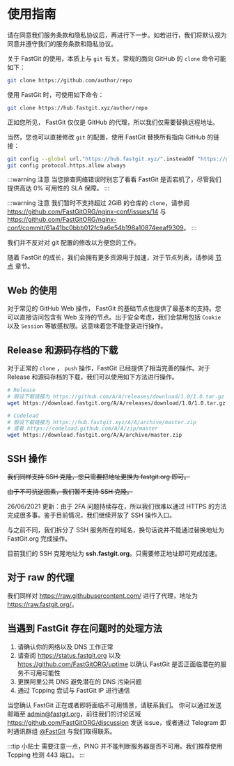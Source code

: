 # 使用指南

请在同意我们服务条款和隐私协议后，再进行下一步。如若进行，我们将默认视为同意并遵守我们的服务条款和隐私协议。

关于 FastGit 的使用，本质上与 `git` 有关。常规的面向 GitHub 的 `clone` 命令可能如下：

```bash
git clone https://github.com/author/repo
```

使用 FastGit 时，可使用如下命令：

```bash
git clone https://hub.fastgit.xyz/author/repo
```

正如您所见， FastGit 仅仅是 GitHub 的代理，所以我们仅需要替换远程地址。

当然，您也可以直接修改 `git` 的配置，使用 FastGit 替换所有指向 GitHub 的链接：

```bash
git config --global url."https://hub.fastgit.xyz/".insteadOf "https://github.com/"
git config protocol.https.allow always
```

:::warning 注意
当您排查网络错误时别忘了看看 FastGit 是否宕机了，尽管我们提供高达 0% 可用性的 SLA 保障。
:::

:::warning 注意
我们暂时不支持超过 2GiB 的仓库的 `clone`，请参阅 <https://github.com/FastGitORG/nginx-conf/issues/14> 与 <https://github.com/FastGitORG/nginx-conf/commit/61a41bc0bbb012fc9a6e54b198a10874eeaf9309>。
:::

我们并不反对对 git 配置的修改以方便您的工作。

随着 FastGit 的成长，我们会拥有更多资源用于加速，对于节点列表，请参阅 [节点](../zh-cn/node.html) 章节。

## Web 的使用

对于常见的 GitHub Web 操作， FastGit 的基础节点也提供了最基本的支持。您可以直接访问包含有 Web 支持的节点。出于安全考虑，我们会禁用包括 `Cookie` 以及 `Session` 等敏感权限。这意味着您不能登录进行操作。

## Release 和源码存档的下载

对于正常的 `clone` ， `push` 操作，FastGit 已经提供了相当完善的操作。对于 Release 和源码存档的下载，我们可以使用如下方法进行操作。

```bash
# Release
# 假设下载链接为 https://github.com/A/A/releases/download/1.0/1.0.tar.gz
wget https://download.fastgit.org/A/A/releases/download/1.0/1.0.tar.gz

# Codeload
# 假设下载链接为 https://hub.fastgit.xyz/A/A/archive/master.zip
# 或者 https://codeload.github.com/A/A/zip/master
wget https://download.fastgit.org/A/A/archive/master.zip
```

## SSH 操作

~~我们同样支持 SSH 克隆，您只需要把地址更换为 fastgit.org 即可。~~

~~由于不可抗逆因素，我们暂不支持 SSH 克隆。~~

26/06/2021 更新：由于 2FA 问题持续存在，所以我们很难以通过 HTTPS 的方法完成很多事。鉴于目前情况，我们继续开放了 SSH 操作入口。

与之前不同，我们拆分了 SSH 服务所在的域名，换句话说并不能通过替换地址为 FastGit.org 完成操作。

目前我们的 SSH 克隆地址为 **ssh.fastgit.org**。只需要修正地址即可完成加速。

## 对于 raw 的代理

我们同样对 <https://raw.githubusercontent.com/> 进行了代理，地址为 <https://raw.fastgit.org/>。

## 当遇到 FastGit 存在问题时的处理方法

1. 请确认你的网络以及 DNS 工作正常
2. 请查阅 <https://status.fastgit.org> 以及 <https://github.com/FastGitORG/uptime> 以确认 FastGit 是否正面临潜在的服务不可用可能性
3. 更换阿里公共 DNS 避免潜在的 DNS 污染问题
4. 通过 Tcpping 尝试与 FastGit IP 进行通信

当您确认 FastGit 正在或者即将面临不可用情景，请联系我们。
你可以通过发送邮箱至 [admin@fastgit.org](mailto:admin@fastgit.org)，前往我们的讨论区域 <https://github.com/FastGitORG/discussion> 发送 issue，或者通过 Telegram 即时通讯群组 [@FastGit](https://t.me/fastgit) 与我们取得联系。

:::tip 小贴士
需要注意一点，PING 并不能判断服务器是否不可用。我们推荐使用 Tcpping 检测 443 端口。
:::

